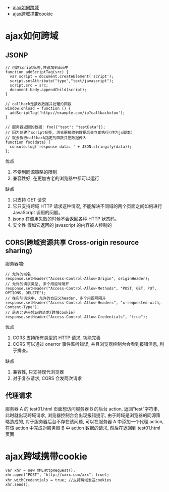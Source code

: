 - <a href="#ajax如何跨域">ajax如何跨域</a>
- <a href="#ajax跨域携带cookie">ajax跨域携带cookie</a>

<a id="ajax如何跨域"></a>
# ajax如何跨域

## JSONP

```
// 创建script标签,并追加到dom中
function addScriptTag(src) {
  var script = document.createElement('script');
  script.setAttribute("type","text/javascript");
  script.src = src;
  document.body.appendChild(script);
}

// callback是接收数据并处理的函数
window.onload = function () {
  addScriptTag('http://example.com/ip?callback=foo');
}

// 服务器返回的数据: foo({"test": "testData"});
// 因为创建了script标签, 浏览器接收到数据后会立即执行(作为js脚本)
// 就会执行callback指定的函数并把数据传入
function foo(data) {
  console.log('response data: ' + JSON.stringify(data));
};
```

优点

1.  不受到同源策略的限制
2.  兼容性好, 在更加古老的浏览器中都可以运行

缺点

1.  只支持 GET 请求
2.  它只支持跨域 HTTP 请求这种情况, 不能解决不同域的两个页面之间如何进行 JavaScript 调用的问题。
3.  jsonp 在调用失败的时候不会返回各种 HTTP 状态码。
4.  安全性 假如它返回的 javascript 的内容被人控制的

## CORS(跨域资源共享 Cross-origin resource sharing)

服务器端:

```
// 允许的域名
response.setHeader("Access-Control-Allow-Origin", originHeader);
// 允许的请求类型, 多个用逗号隔开
response.setHeader("Access-Control-Allow-Methods", "POST, GET, PUT, OPTIONS, DELETE");
// 在实际请求中, 允许的自定义header, 多个用逗号隔开
response.setHeader("Access-Control-Allow-Headers", "x-requested-with, Content-Type");
// 是否允许带凭证的请求(跨域cookie)
response.setHeader("Access-Control-Allow-Credentials", "true");
```

优点

1.  CORS 支持所有类型的 HTTP 请求, 功能完善
2.  CORS 可以通过 onerror 事件监听错误, 并且浏览器控制台会看到报错信息, 利于排查。

缺点

1.  兼容性, 只支持现代浏览器
2.  对于复杂请求, CORS 会发两次请求

## 代理请求

服务器 A 的 test01.html 页面想访问服务器 B 的后台 action, 
返回“test”字符串, 
此时就出现跨域请求, 浏览器控制台会出现报错提示, 
由于跨域是浏览器的同源策略造成的, 对于服务器后台不存在该问题, 
可以在服务器 A 中添加一个代理 action, 
在该 action 中完成对服务器 B 中 action 数据的请求, 
然后在返回到 test01.html 页面

<a id="ajax跨域携带cookie"></a>
# ajax跨域携带cookie

```
var xhr = new XMLHttpRequest();  
xhr.open("POST", "http://xxxx.com/xxx", true);  
xhr.withCredentials = true; //支持跨域发送cookies
xhr.send();
```
